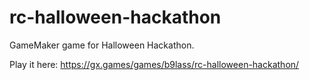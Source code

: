 # rc-halloween-hackathon
GameMaker game for Halloween Hackathon.

Play it here: https://gx.games/games/b9lass/rc-halloween-hackathon/
